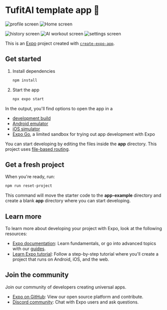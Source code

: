 # TufitAI  template app 👋

![profile screen ](https://github.com/user-attachments/assets/6cdb2e1d-d7fc-4d29-b302-1253c353cd28) ![Home screen](https://github.com/user-attachments/assets/35d5056d-f53c-40df-8c18-983cf439b328)

![history screen](https://github.com/user-attachments/assets/2f81c3c3-cfc7-4f48-b0cf-d3b07145019d)
![AI workout screen](https://github.com/user-attachments/assets/87fcee95-eaf8-49c6-b04e-2c9c9ac91e72)
![settings screen](https://github.com/user-attachments/assets/05480778-14bf-4e3f-bd3e-11c3108d6464)

This is an [Expo](https://expo.dev) project created with [`create-expo-app`](https://www.npmjs.com/package/create-expo-app).










## Get started

1. Install dependencies

   ```bash
   npm install
   ```

2. Start the app

   ```bash
   npx expo start
   ```

In the output, you'll find options to open the app in a

- [development build](https://docs.expo.dev/develop/development-builds/introduction/)
- [Android emulator](https://docs.expo.dev/workflow/android-studio-emulator/)
- [iOS simulator](https://docs.expo.dev/workflow/ios-simulator/)
- [Expo Go](https://expo.dev/go), a limited sandbox for trying out app development with Expo

You can start developing by editing the files inside the **app** directory. This project uses [file-based routing](https://docs.expo.dev/router/introduction).

## Get a fresh project

When you're ready, run:

```bash
npm run reset-project
```

This command will move the starter code to the **app-example** directory and create a blank **app** directory where you can start developing.

## Learn more

To learn more about developing your project with Expo, look at the following resources:

- [Expo documentation](https://docs.expo.dev/): Learn fundamentals, or go into advanced topics with our [guides](https://docs.expo.dev/guides).
- [Learn Expo tutorial](https://docs.expo.dev/tutorial/introduction/): Follow a step-by-step tutorial where you'll create a project that runs on Android, iOS, and the web.

## Join the community

Join our community of developers creating universal apps.

- [Expo on GitHub](https://github.com/expo/expo): View our open source platform and contribute.
- [Discord community](https://chat.expo.dev): Chat with Expo users and ask questions.
